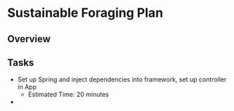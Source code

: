 # Sustainable Foraging Plan

## Overview


## Tasks
* Set up Spring and inject dependencies into framework, set up controller in App
    * Estimated Time: 20 minutes
* 